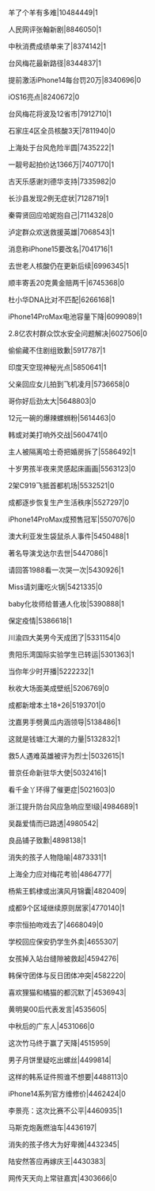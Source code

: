 羊了个羊有多难|10484449|1

人民网评张翰新剧|8846050|1

中秋消费成绩单来了|8374142|1

台风梅花最新路径|8344837|1

提前激活iPhone14每台罚20万|8340696|0

iOS16亮点|8240672|0

台风梅花将波及12省市|7912710|1

石家庄4区全员核酸3天|7811940|0

上海处于台风危险半圆|7435222|1

一靓号起拍价达1366万|7407170|1

古天乐感谢刘德华支持|7335982|0

长沙县发现2例无症状|7128719|1

秦霄贤回应哈妮抱自己|7114328|0

泸定群众欢送救援英雄|7068543|1

消息称iPhone15要改名|7041716|1

去世老人核酸仍在更新后续|6996345|1

顺丰寄丢20克黄金赔两千|6745368|0

杜小华DNA比对不匹配|6266168|1

iPhone14ProMax电池容量下降|6099089|1

2.8亿农村群众饮水安全问题解决|6027506|0

偷偷藏不住剧组致歉|5917787|1

印度天空现神秘光点|5850641|1

父亲回应女儿拍到飞机凌月|5736658|0

哥你好后劲太大|5648803|0

12元一碗的爆辣螺蛳粉|5614463|0

韩或对美打响外交战|5604741|0

主人被隔离哈士奇把婚房拆了|5586492|1

十岁男孩半夜来灵感起床画画|5563123|0

2架C919飞抵首都机场|5532521|0

成都逐步恢复生产生活秩序|5527297|0

iPhone14ProMax成预售冠军|5507076|0

澳大利亚发生袋鼠杀人事件|5450488|1

著名导演戈达尔去世|5447086|1

请回答1988看一次哭一次|5430926|1

Miss请刘庸吃火锅|5421335|0

baby化妆师给普通人化妆|5390888|1

保定疫情|5386618|1

川渝四大美男今天成团了|5331154|0

贵阳乐湾国际实验学生已转运|5301363|1

当你年少时开播|5222232|1

秋收大场面美成壁纸|5206769|0

成都新增本土18+26|5193701|0

沈嘉男手劈黄瓜内涵领导|5138486|1

这就是钱塘江大潮的力量|5132832|1

救5人遇难英雄被评为烈士|5032615|1

普京任命新驻华大使|5032416|1

看千金丫环得了催更症|5021603|0

浙江提升防台风应急响应至Ⅰ级|4984689|1

吴磊爱情而已路透|4980542|

良品铺子致歉|4898138|1

消失的孩子人物隐喻|4873331|1

上海全力应对梅花考验|4864777|

杨紫王鹤棣或出演风月锦囊|4820409|

成都9个区域继续原则居家|4770140|1

李宗恒拍吻戏去了|4668049|0

学校回应保安扔学生外卖|4655307|

女孩掉入站台缝隙被救起|4594276|

韩保守团体与反日团体冲突|4582220|

喜欢狸猫和橘猫的都沉默了|4536943|

黄明昊00后代表发言|4535605|

中秋后的广东人|4531066|0

这次竹马终于赢了天降|4515959|

男子月饼里疑吃出螺丝|4499814|

这样的韩系证件照谁不想要|4488113|0

iPhone14系列官方维修价|4462424|0

李景亮：这次比赛不公平|4460935|1

马斯克炮轰燃油车|4436197|

消失的孩子佟大为好卑微|4432345|

陆安然答应再嫁庆王|4430383|

网传天天向上常驻嘉宾|4303666|0

